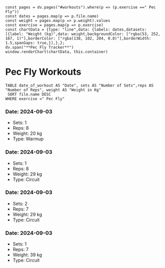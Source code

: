 ```dataviewjs
const pages = dv.pages("#workouts").where(p => (p.exercise ==" Pec Fly"))
const dates = pages.map(p => p.file.name)
const weight = pages.map(p => p.weight).values
const exercise = pages.map(p => p.exercise)
const chartData = {type: "line",data: {labels: dates,datasets: [{label: "Weight (kg)",data: weight,backgroundColor: ["rgba(53, 252, 167, 1)"],borderColor: ["rgba(138, 102, 204, 0.8)"],borderWidth: 1.5,spanGaps: true,}],},};
dv.span("**Pec Fly Tracker**")
window.renderChart(chartData, this.container)
```
# Pec Fly Workouts

```dataview 
TABLE date_of_workout AS "Date", sets AS "Number of Sets",reps AS "Number of Reps", weight AS "Weight in Kg" 
 SORT file.name DESC 
WHERE exercise =" Pec Fly"
```
### Date: 2024-09-03
- Sets: 1
- Reps: 8
- Weight: 20 kg
- Type: Warmup

### Date: 2024-09-03
- Sets: 1
- Reps: 8
- Weight: 29 kg
- Type: Circuit

### Date: 2024-09-03
- Sets: 2
- Reps: 7
- Weight: 29 kg
- Type: Circuit

### Date: 2024-09-03
- Sets: 1
- Reps: 7
- Weight: 39 kg
- Type: Circuit

